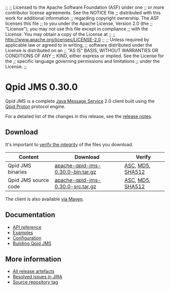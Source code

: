 ;;
;; Licensed to the Apache Software Foundation (ASF) under one
;; or more contributor license agreements.  See the NOTICE file
;; distributed with this work for additional information
;; regarding copyright ownership.  The ASF licenses this file
;; to you under the Apache License, Version 2.0 (the
;; "License"); you may not use this file except in compliance
;; with the License.  You may obtain a copy of the License at
;;
;;   http://www.apache.org/licenses/LICENSE-2.0
;;
;; Unless required by applicable law or agreed to in writing,
;; software distributed under the License is distributed on an
;; "AS IS" BASIS, WITHOUT WARRANTIES OR CONDITIONS OF ANY
;; KIND, either express or implied.  See the License for the
;; specific language governing permissions and limitations
;; under the License.
;;

# Qpid JMS 0.30.0

Qpid JMS is a complete [Java Message Service][jms] 2.0 client built
using the [Qpid Proton]({{site_url}}/proton/index.html) protocol engine.

For a detailed list of the changes in this release, see the [release
notes](release-notes.html).

[jms]: http://en.wikipedia.org/wiki/Java_Message_Service

## Download

It's important to [verify the
integrity]({{site_url}}/download.html#verify-what-you-download) of the
files you download.

| Content | Download | Verify |
|---------|----------|--------|
| Qpid JMS binaries | [apache-qpid-jms-0.30.0-bin.tar.gz](http://archive.apache.org/dist/qpid/jms/0.30.0/apache-qpid-jms-0.30.0-bin.tar.gz) | [ASC](https://archive.apache.org/dist/qpid/jms/0.30.0/apache-qpid-jms-0.30.0-bin.tar.gz.asc), [MD5](https://archive.apache.org/dist/qpid/jms/0.30.0/apache-qpid-jms-0.30.0-bin.tar.gz.md5), [SHA512](https://archive.apache.org/dist/qpid/jms/0.30.0/apache-qpid-jms-0.30.0-bin.tar.gz.sha512) |
| Qpid JMS source code | [apache-qpid-jms-0.30.0-src.tar.gz](http://archive.apache.org/dist/qpid/jms/0.30.0/apache-qpid-jms-0.30.0-src.tar.gz) | [ASC](https://archive.apache.org/dist/qpid/jms/0.30.0/apache-qpid-jms-0.30.0-src.tar.gz.asc), [MD5](https://archive.apache.org/dist/qpid/jms/0.30.0/apache-qpid-jms-0.30.0-src.tar.gz.md5), [SHA512](https://archive.apache.org/dist/qpid/jms/0.30.0/apache-qpid-jms-0.30.0-src.tar.gz.sha512) |

The client is also available [via Maven]({{site_url}}/maven.html).

## Documentation


<div class="two-column" markdown="1">

 - [API reference](http://docs.oracle.com/javaee/7/api/javax/jms/package-summary.html)
 - [Examples](https://github.com/apache/qpid-jms/tree/0.30.0/qpid-jms-examples)
 - [Configuration](docs/index.html)
 - [Building Qpid JMS](building.html)

</div>


## More information

 - [All release artefacts](http://archive.apache.org/dist/qpid/jms/0.30.0)
 - [Resolved issues in JIRA](https://issues.apache.org/jira/issues/?jql=project+%3D+QPIDJMS+AND+fixVersion+%3D+%270.30.0%27+AND+resolution+%3D+%27fixed%27+ORDER+BY+priority+DESC)
 - [Source repository tag](https://git-wip-us.apache.org/repos/asf/qpid-jms.git/tree/refs/tags/0.30.0)

<script type="text/javascript">
  _deferredFunctions.push(function() {
      if ("0.30.0" === "{{current_jms_release}}") {
          _modifyCurrentReleaseLinks();
      }
  });
</script>